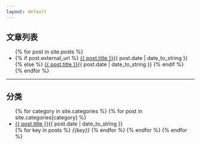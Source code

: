 ```yaml
---
layout: default
---
```


<h2 id="top-title">文章列表</h2>
<ul>
{% for post in site.posts %}
  <li class="post-{{ post.category }}">
  {% if post.external_url %}
    <a href="{{ post.url }}">{{ post.title }}</a><abbr>{{ post.date | date_to_string }}</abbr>
  {% else %}
    <a href="{{ post.url }}">{{ post.title }}</a><abbr>{{ post.date | date_to_string }}</abbr>
  {% endif %}
  </li>
{% endfor %}
</ul>

---

<h2 id="top-title">分类</h2>
<ul>
{% for category in site.categories %}
  {% for post in site.categories[category] %}
    <li class="post-{{ post.category }}">
      <a href="{{ post.url }}">{{ post.title }}</a><abbr>{{ post.date | date_to_string }}</abbr>
    </li>
    {% for key in posts %}
      <i>{{key}}</i>
    {% endfor %}
  {% endfor %}
{% endfor %}
</ul>
